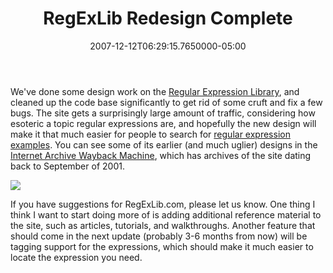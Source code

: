 ﻿---
title: RegExLib Redesign Complete
date: "2007-12-12T06:29:15.7650000-05:00"
description: We've done some design work on the Regular Expression Library,
featuredImage: img/regexlib-redesign-complete-featured.png
---

[](http://regexlib.com/ "RegexLib-Now")We've done some design work on the [Regular Expression Library](http://regexlib.com/), and cleaned up the code base significantly to get rid of some cruft and fix a few bugs. The site gets a surprisingly large amount of traffic, considering how esoteric a topic regular expressions are, and hopefully the new design will make it that much easier for people to search for [regular expression examples](http://regexlib.com/). You can see some of its earlier (and much uglier) designs in the [Internet Archive Wayback Machine](http://web.archive.org/web/*/http://regexlib.com), which has archives of the site dating back to September of 2001.

![](/img/regexlib.jpg)

If you have suggestions for RegExLib.com, please let us know. One thing I think I want to start doing more of is adding additional reference material to the site, such as articles, tutorials, and walkthroughs. Another feature that should come in the next update (probably 3-6 months from now) will be tagging support for the expressions, which should make it much easier to locate the expression you need.

